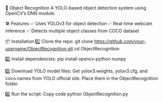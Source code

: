 📌 Object Recognition
A YOLO-based object detection system using OpenCV’s DNN module.

🛠 Features
✅ Uses YOLOv3 for object detection
✅ Real-time webcam inference
✅ Detects multiple object classes from COCO dataset

📦 Installation
1️⃣ Clone the repo:
git clone https://github.com/your-username/ObjectRecognition.git
cd ObjectRecognition

2️⃣ Install dependencies:
pip install opencv-python numpy

3️⃣ Download YOLO model files:
Get yolov3.weights, yolov3.cfg, and coco.names from YOLO official site.
Place them in the ObjectRecognition folder.

4️⃣ Run the script:
Copy code
python ObjectRecognition.py

